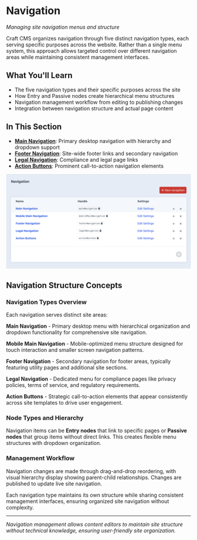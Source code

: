 # Navigation

*Managing site navigation menus and structure*

Craft CMS organizes navigation through five distinct navigation types, each serving specific purposes across the website. Rather than a single menu system, this approach allows targeted control over different navigation areas while maintaining consistent management interfaces.

## What You'll Learn

- The five navigation types and their specific purposes across the site
- How Entry and Passive nodes create hierarchical menu structures  
- Navigation management workflow from editing to publishing changes
- Integration between navigation structure and actual page content

## In This Section

- **[Main Navigation](main-navigation.md)**: Primary desktop navigation with hierarchy and dropdown support
- **[Footer Navigation](footer-navigation.md)**: Site-wide footer links and secondary navigation
- **[Legal Navigation](legal-navigation.md)**: Compliance and legal page links
- **[Action Buttons](action-buttons.md)**: Prominent call-to-action navigation elements

![Navigation overview showing Main Navigation, Mobile Main Navigation, Footer Navigation, Legal Navigation, and Action Buttons...](./screenshots/120.png)

## Navigation Structure Concepts

### Navigation Types Overview
Each navigation serves distinct site areas:

**Main Navigation** - Primary desktop menu with hierarchical organization and dropdown functionality for comprehensive site navigation.

**Mobile Main Navigation** - Mobile-optimized menu structure designed for touch interaction and smaller screen navigation patterns.

**Footer Navigation** - Secondary navigation for footer areas, typically featuring utility pages and additional site sections.

**Legal Navigation** - Dedicated menu for compliance pages like privacy policies, terms of service, and regulatory requirements.

**Action Buttons** - Strategic call-to-action elements that appear consistently across site templates to drive user engagement.

### Node Types and Hierarchy
Navigation items can be **Entry nodes** that link to specific pages or **Passive nodes** that group items without direct links. This creates flexible menu structures with dropdown organization.

### Management Workflow
Navigation changes are made through drag-and-drop reordering, with visual hierarchy display showing parent-child relationships. Changes are published to update live site navigation.

Each navigation type maintains its own structure while sharing consistent management interfaces, ensuring organized site navigation without complexity.

---

*Navigation management allows content editors to maintain site structure without technical knowledge, ensuring user-friendly site organization.*
